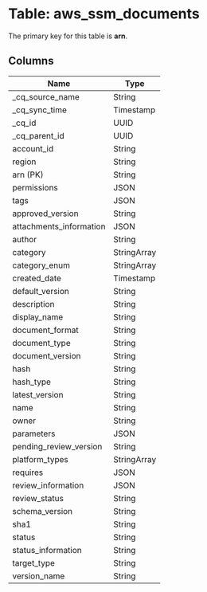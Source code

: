 # Table: aws_ssm_documents



The primary key for this table is **arn**.


## Columns
| Name          | Type          |
| ------------- | ------------- |
|_cq_source_name|String|
|_cq_sync_time|Timestamp|
|_cq_id|UUID|
|_cq_parent_id|UUID|
|account_id|String|
|region|String|
|arn (PK)|String|
|permissions|JSON|
|tags|JSON|
|approved_version|String|
|attachments_information|JSON|
|author|String|
|category|StringArray|
|category_enum|StringArray|
|created_date|Timestamp|
|default_version|String|
|description|String|
|display_name|String|
|document_format|String|
|document_type|String|
|document_version|String|
|hash|String|
|hash_type|String|
|latest_version|String|
|name|String|
|owner|String|
|parameters|JSON|
|pending_review_version|String|
|platform_types|StringArray|
|requires|JSON|
|review_information|JSON|
|review_status|String|
|schema_version|String|
|sha1|String|
|status|String|
|status_information|String|
|target_type|String|
|version_name|String|